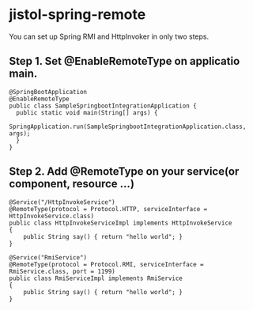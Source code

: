# jistol-spring-remote

You can set up Spring RMI and HttpInvoker in only two steps.

Step 1. Set @EnableRemoteType on applicatio main.
----

    @SpringBootApplication
    @EnableRemoteType
    public class SampleSpringbootIntegrationApplication {
      public static void main(String[] args) {
        SpringApplication.run(SampleSpringbootIntegrationApplication.class, args);
      }
    }


Step 2. Add @RemoteType on your service(or component, resource ...)
----

    @Service("/HttpInvokeService")
    @RemoteType(protocol = Protocol.HTTP, serviceInterface = HttpInvokeService.class)
    public class HttpInvokeServiceImpl implements HttpInvokeService
    {
        public String say() { return "hello world"; }
    }

    @Service("RmiService")
    @RemoteType(protocol = Protocol.RMI, serviceInterface = RmiService.class, port = 1199)
    public class RmiServiceImpl implements RmiService
    {
        public String say() { return "hello world"; }
    }
